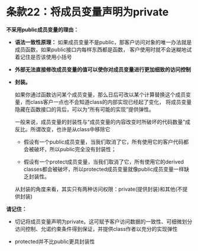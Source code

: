 # 条款22：将成员变量声明为private

**不采用public成员变量的理由：**

- **语法一致性原理：** 如果成员变量不是public，那客户访问对象的唯一办法就是成员函数，如果public接口内每样东西都是函数，
  客户使用时就不会迷糊地试着记住是否该使用小括号
  
- **外部无法直接修改成员变量的值可以使你对成员变量进行更加细致的访问控制**

- **封装。**

  如果你通过函数访问某个成员变量，那么日后可改以某个计算替换这个成员变量，而class客户一点也不会知道class的内部实现已经起了变化，
  将成员变量隐藏在函数接口的背后，可以为“所有可能的实现”提供弹性。
        
  一般来说，成员变量的封装性与“成员变量的内容改变时所破坏的代码数量”成反比。所谓改变，也许是从class中移除它
         
  - 假设有一个public成员变量，当我们取消了它，所有使用它的客户代码都会被破坏，所以public完全没有封装性；
         
  - 假设有一个protect成员变量，当我们取消了它，所有使用它的derived classes都会被破坏，所以protected成员变量就像public成员变量一样缺乏封装性。
         
  从封装的角度来看，其实只有两种访问权限：private(提供封装)和其他(不提供封装)


**请记住：**

* 切记将成员变量声明为private。这可赋予客户访问数据的一致性、可细微划分访问控制、允诺约束条件得到保证，并提供class作者以充分的实现弹性

* protected并不比public更具封装性
